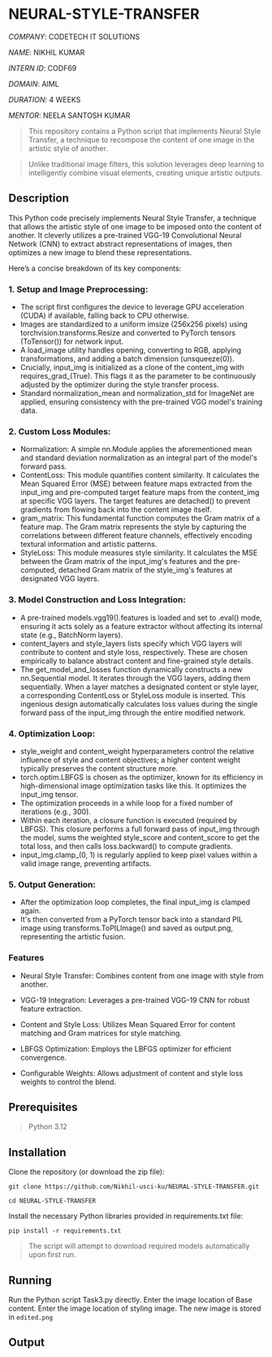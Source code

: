 # NEURAL-STYLE-TRANSFER

*COMPANY*: CODETECH IT SOLUTIONS

*NAME*: NIKHIL KUMAR

*INTERN ID*: CODF69

*DOMAIN*: AIML

*DURATION*: 4 WEEKS

*MENTOR*: NEELA SANTOSH KUMAR

> This repository contains a Python script that implements Neural Style Transfer, a technique to recompose the content of one image in the artistic style of another.

> Unlike traditional image filters, this solution leverages deep learning to intelligently combine visual elements, creating unique artistic outputs.

##   Description

This Python code precisely implements Neural Style Transfer, a technique that allows the artistic style of one image to be imposed onto the content of another. It cleverly utilizes a pre-trained VGG-19 Convolutional Neural Network (CNN) to extract abstract representations of images, then optimizes a new image to blend these representations.

Here’s a concise breakdown of its key components:

### 1. Setup and Image Preprocessing:
* The script first configures the device to leverage GPU acceleration (CUDA) if available, falling back to CPU otherwise.
* Images are standardized to a uniform imsize (256x256 pixels) using torchvision.transforms.Resize and converted to PyTorch tensors (ToTensor()) for network input.
* A load_image utility handles opening, converting to RGB, applying transformations, and adding a batch dimension (unsqueeze(0)).
* Crucially, input_img is initialized as a clone of the content_img with requires_grad_(True). This flags it as the parameter to be continuously adjusted by the optimizer during the style transfer process.
* Standard normalization_mean and normalization_std for ImageNet are applied, ensuring consistency with the pre-trained VGG model's training data.

### 2. Custom Loss Modules:
* Normalization: A simple nn.Module applies the aforementioned mean and standard deviation normalization as an integral part of the model's forward pass.
* ContentLoss: This module quantifies content similarity. It calculates the Mean Squared Error (MSE) between feature maps extracted from the input_img and pre-computed target feature maps from the content_img at specific VGG layers. The target features are detached() to prevent gradients from flowing back into the content image itself.
* gram_matrix: This fundamental function computes the Gram matrix of a feature map. The Gram matrix represents the style by capturing the correlations between different feature channels, effectively encoding textural information and artistic patterns.
* StyleLoss: This module measures style similarity. It calculates the MSE between the Gram matrix of the input_img's features and the pre-computed, detached Gram matrix of the style_img's features at designated VGG layers.

### 3. Model Construction and Loss Integration:
* A pre-trained models.vgg19().features is loaded and set to .eval() mode, ensuring it acts solely as a feature extractor without affecting its internal state (e.g., BatchNorm layers).
* content_layers and style_layers lists specify which VGG layers will contribute to content and style loss, respectively. These are chosen empirically to balance abstract content and fine-grained style details.
* The get_model_and_losses function dynamically constructs a new nn.Sequential model. It iterates through the VGG layers, adding them sequentially. When a layer matches a designated content or style layer, a corresponding ContentLoss or StyleLoss module is inserted. This ingenious design automatically calculates loss values during the single forward pass of the input_img through the entire modified network.

### 4. Optimization Loop:
* style_weight and content_weight hyperparameters control the relative influence of style and content objectives; a higher content weight typically preserves the content structure more.
* torch.optim.LBFGS is chosen as the optimizer, known for its efficiency in high-dimensional image optimization tasks like this. It optimizes the input_img tensor.
* The optimization proceeds in a while loop for a fixed number of iterations (e.g., 300).
* Within each iteration, a closure function is executed (required by LBFGS). This closure performs a full forward pass of input_img through the model, sums the weighted style_score and content_score to get the total loss, and then calls loss.backward() to compute gradients.
* input_img.clamp_(0, 1) is regularly applied to keep pixel values within a valid image range, preventing artifacts.

### 5. Output Generation:
* After the optimization loop completes, the final input_img is clamped again.
* It's then converted from a PyTorch tensor back into a standard PIL image using transforms.ToPILImage() and saved as output.png, representing the artistic fusion.

###

### Features
* Neural Style Transfer: Combines content from one image with style from another.

* VGG-19 Integration: Leverages a pre-trained VGG-19 CNN for robust feature extraction.

* Content and Style Loss: Utilizes Mean Squared Error for content matching and Gram matrices for style matching.

* LBFGS Optimization: Employs the LBFGS optimizer for efficient convergence.

* Configurable Weights: Allows adjustment of content and style loss weights to control the blend.



## Prerequisites
> Python 3.12

## Installation
Clone the repository (or download the zip file):

`git clone https://github.com/Nikhil-usci-ku/NEURAL-STYLE-TRANSFER.git`

`cd NEURAL-STYLE-TRANSFER`

Install the necessary Python libraries provided in requirements.txt file:

`pip install -r requirements.txt`

> The script will attempt to download required models automatically upon first run.

## Running
Run the Python script Task3.py directly.
Enter the image location of Base content.
Enter the image location of styling image.
The new image is stored in `edited.png`

## Output
























